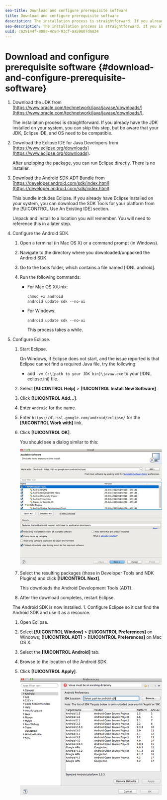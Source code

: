 ```yaml
---
seo-title: Download and configure prerequisite software
title: Download and configure prerequisite software
description: The installation process is straightforward. If you already have the JDK installed on your system, you can skip this step, but be aware that your JDK, Eclipse IDE, and OS need to be compatible.
seo-description: The installation process is straightforward. If you already have the JDK installed on your system, you can skip this step, but be aware that your JDK, Eclipse IDE, and OS need to be compatible.
uuid: ca29144f-8088-4c8d-93cf-aa59007da034
---
```


# Download and configure prerequisite software {#download-and-configure-prerequisite-software}

1. Download the JDK from [https://www.oracle.com/technetwork/java/javase/downloads/](https://www.oracle.com/technetwork/java/javase/downloads/).

   The installation process is straightforward. If you already have the JDK installed on your system, you can skip this step, but be aware that your JDK, Eclipse IDE, and OS need to be compatible.
1. Download the Eclipse IDE for Java Developers from [https://www.eclipse.org/downloads](https://www.eclipse.org/downloads).

   After unzipping the package, you can run Eclipse directly. There is no installer.
1. Download the Android SDK ADT Bundle from [https://developer.android.com/sdk/index.html](https://developer.android.com/sdk/index.html).

   This bundle includes Eclipse. If you already have Eclipse installed on your system, you can download the SDK Tools for your platform from the [!UICONTROL Use An Existing IDE] section.

   Unpack and install to a location you will remember. You will need to reference this in a later step.
1. Configure the Android SDK.
   1. Open a terminal (in Mac OS X) or a command prompt (in Windows).
   1. Navigate to the directory where you downloaded/unpacked the Android SDK.
   1. Go to the tools folder, which contains a file named [!DNL android].
   1. Run the following commands:

      * For Mac OS X/Unix:        
       
        ```       
        chmod +x android 
        android update sdk --no-ui
        ```       
       
      * For Windows:        
       
        ```       
        android update sdk --no-ui
        ```

        This process takes a while. 
       
1. Configure Eclipse.
   1. Start Eclipse.

      On Windows, if Eclipse does not start, and the issue reported is that Eclipse cannot find a required Java file, try the following:

      * add `-vm C:\[path to your JDK bin]\javaw.exe` to your [!DNL eclipse.ini] file.
   1. Select  **[!UICONTROL Help]** > **[!UICONTROL Install New Software]** .
   1. Click **[!UICONTROL Add...]**.
   1. Enter `Android` for the name.
   1. Enter `https://dl-ssl.google.com/android/eclipse/` for the **[!UICONTROL Work with]** link.
   1. Click **[!UICONTROL OK]**.

      You should see a dialog similar to this:
   
      ![](assets/available_software.jpg)

   1. Select the resulting packages (those in Developer Tools and NDK Plugins) and click **[!UICONTROL Next]**.
   
      This downloads the Android Development Tools (ADT).   
   1. After the download completes, restart Eclipse.

   The Android SDK is now installed. 1. Configure Eclipse so it can find the Android SDK and use it as a resource.
   1. Open Eclipse.
   1. Select  **[!UICONTROL Window]** > **[!UICONTROL Preferences]** on Windows;  **[!UICONTROL ADT]** > **[!UICONTROL Preferences]** on Mac OS X.
   1. Select the **[!UICONTROL Android]** tab.
   1. Browse to the location of the Android SDK.
   1. Click **[!UICONTROL Apply]**.
   
      ![Step Result](assets/ss2.jpg)

